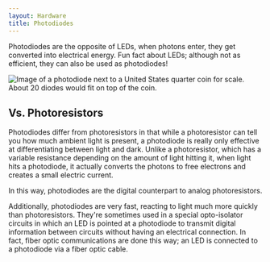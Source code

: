 ```yaml
---
layout: Hardware
title: Photodiodes
---
```


Photodiodes are the opposite of LEDs, when photons enter, they get converted into electrical energy. Fun fact about LEDs; although not as efficient, they can also be used as photodiodes!

![Image of a photodiode next to a United States quarter coin for scale. About 20 diodes would fit on top of the coin.](/Hardware/Tutorials/Electronics/Part6/Support_Files/Photodiode_Medium.jpg)

## Vs. Photoresistors

Photodiodes differ from photoresistors in that while a photoresistor can tell you how much ambient light is present, a photodiode is really only effective at differentiating between light and dark. Unlike a photoresistor, which has a variable resistance depending on the amount of light hitting it, when light hits a photodiode, it actually converts the photons to free electrons and creates a small electric current. 

In this way, photodiodes are the digital counterpart to analog photoresistors.

Additionally, photodiodes are very fast, reacting to light much more quickly than photoresistors. They're sometimes used in a special opto-isolator circuits in which an LED is pointed at a photodiode to transmit digital information between circuits without having an electrical connection. In fact, fiber optic communications are done this way; an LED is connected to a photodiode via a fiber optic cable.